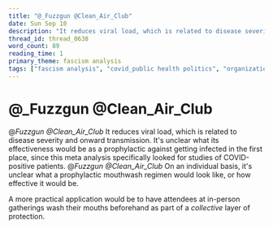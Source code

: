 ```yaml
---
title: "@_Fuzzgun @Clean_Air_Club"
date: Sun Sep 10
description: "It reduces viral load, which is related to disease severity and onward transmission."
thread_id: thread_0638
word_count: 89
reading_time: 1
primary_theme: fascism analysis
tags: ["fascism analysis", "covid_public health politics", "organizational theory"]
---
```


# @_Fuzzgun @Clean_Air_Club

@_Fuzzgun @Clean_Air_Club_ It reduces viral load, which is related to disease severity and onward transmission. It's unclear what its effectiveness would be as a prophylactic against getting infected in the first place, since this meta analysis specifically looked for studies of COVID-positive patients. @_Fuzzgun @Clean_Air_Club_ On an individual basis, it's unclear what a prophylactic mouthwash regimen would look like, or how effective it would be.

A more practical application would be to have attendees at in-person gatherings wash their mouths beforehand as part of a *collective* layer of protection.